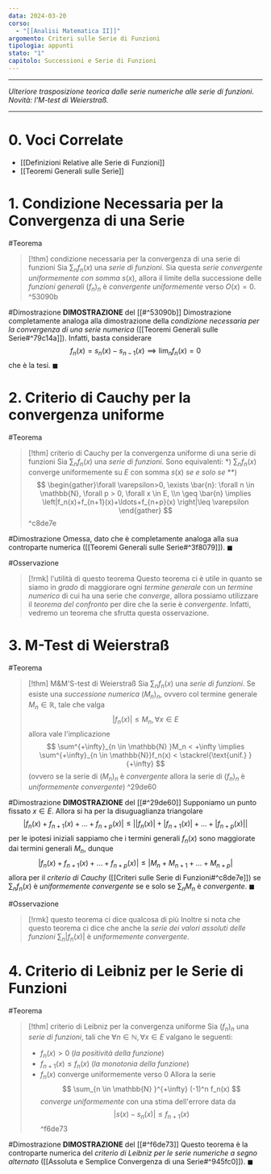 ```yaml
---
data: 2024-03-20
corso:
  - "[[Analisi Matematica II]]"
argomento: Criteri sulle Serie di Funzioni
tipologia: appunti
stato: "1"
capitolo: Successioni e Serie di Funzioni
---
```

- - -
*Ulteriore trasposizione teorica dalle serie numeriche alle serie di funzioni. Novità: l'M-test di Weierstraß.*
- - -
# 0. Voci Correlate
- [[Definizioni Relative alle Serie di Funzioni]]
- [[Teoremi Generali sulle Serie]]
# 1. Condizione Necessaria per la Convergenza di una Serie
#Teorema 
> [!thm] condizione necessaria per la convergenza di una serie di funzioni
> Sia $\sum_n f_n(x)$ una *serie di funzioni*. Sia questa *serie convergente uniformemente con somma* $s(x)$, allora il limite della successione delle *funzioni generali* $(f_n)_n$ è *convergente uniformemente* verso $O(x)=0$. 
^53090b

#Dimostrazione 
**DIMOSTRAZIONE** del [[#^53090b]]
Dimostrazione completamente analoga alla dimostrazione della *condizione necessaria per la convergenza di una serie numerica* ([[Teoremi Generali sulle Serie#^79c14a]]). Infatti, basta considerare
$$
f_n(x)=s_n(x)-s_{n-1}(x) \implies \lim_n f_n(x)=0
$$
che è la tesi. $\blacksquare$

# 2. Criterio di Cauchy per la convergenza uniforme
#Teorema 
> [!thm] criterio di Cauchy per la convergenza uniforme di una serie di funzioni
> Sia $\sum_n f_n(x)$ una *serie di funzioni*.
> Sono equivalenti:
> $\ast)$ $\sum_n f_n(x)$ converge uniformemente su $E$ con somma $s(x)$
> *se e solo se*
> $\ast \ast )$
> $$
> \begin{gather}\forall \varepsilon>0, \exists \bar{n}: \forall n \in \mathbb{N}, \forall p > 0, \forall x \in E, \\n \geq \bar{n} \implies \left|f_n(x)+f_{n+1}(x)+\ldots+f_{n+p}(x) \right|\leq \varepsilon \end{gather}
> $$
^c8de7e

#Dimostrazione 
Omessa, dato che è completamente analoga alla sua controparte numerica ([[Teoremi Generali sulle Serie#^3f8079]]). $\blacksquare$

#Osservazione 
> [!rmk] l'utilità di questo teorema
> Questo teorema ci è utile in quanto se siamo in *grado* di maggiorare ogni *termine generale* con un *termine numerico* di cui ha una serie che *converge*, allora possiamo utilizzare il *teorema del confronto* per dire che la serie è *convergente*. Infatti, vedremo un teorema che sfrutta questa osservazione.

# 3. M-Test di Weierstraß
#Teorema 
> [!thm] M&M'S-test di Weierstraß
> Sia $\sum_n f_n(x)$ una *serie di funzioni*. Se esiste una *successione numerica* $(M_n)_n$, ovvero col termine generale $M_n \in \mathbb{R}$, tale che valga
> $$
> \left|f_n(x)\right| \leq M_n, \forall x \in E
> $$
> allora vale l'implicazione
> $$
> \sum^{+\infty}_{n \in \mathbb{N} }M_n < +\infty \implies \sum^{+\infty}_{n \in \mathbb{N}}f_n(x) < \stackrel{\text{unif.} }{+\infty}
> $$
> (ovvero se la serie di $(M_n)_n$ è *convergente* allora la serie di $(f_n)_n$ è *uniformemente convergente*)
^29de60

#Dimostrazione 
**DIMOSTRAZIONE** del [[#^29de60]]
Supponiamo un punto fissato $x \in E$. Allora si ha per la disuguaglianza triangolare
$$
| f_ n(x)+f_{n+1}(x)+\ldots+f_{n+p}(x)| \leq \left||f_n(x)|+|f_{n+1}(x)|+\ldots+|f_{n+p}(x)|\right|
$$
per le ipotesi iniziali sappiamo che i termini generali $f_n(x)$ sono maggiorate dai termini generali $M_n$, dunque
$$
|f_n(x)+f_{n+1}(x)+\ldots+f_{n+p}(x)|\leq |M_n+M_{n+1}+\ldots+M_{n+p}|
$$
allora per il *criterio di Cauchy* ([[Criteri sulle Serie di Funzioni#^c8de7e]]) se $\sum_n f_n(x)$ è *uniformemente convergente* se e solo se $\sum_n M_n$ è *convergente*. $\blacksquare$

#Osservazione 
> [!rmk] questo teorema ci dice qualcosa di più
> Inoltre si nota che questo teorema ci dice che anche la *serie dei valori assoluti delle funzioni* $\sum_n |f_n(x)|$ è *uniformemente convergente*.

# 4. Criterio di Leibniz per le Serie di Funzioni
#Teorema 
> [!thm] criterio di Leibniz per la convergenza uniforme
> Sia $(f_n)_n$ una *serie di funzioni*, tali che $\forall n \in \mathbb{N}, \forall x \in E$ valgano le seguenti:
> - $f_n(x)>0$ (*la positività della funzione*)
> - $f_{n+1}(x) \leq f_n(x)$ (*la monotonia della funzione*)
> - $f_n(x)$ converge uniformemente verso $0$
> Allora la serie
> $$
> \sum_{n \in \mathbb{N} }^{+\infty} (-1)^n f_n(x)
> $$
> *converge uniformemente* con una stima dell'errore data da
> $$
> \left|s(x)-s_n(x)\right| \leq f_{n+1}(x)
> $$
^f6de73

#Dimostrazione 
**DIMOSTRAZIONE** del [[#^f6de73]]
Questo teorema è la controparte numerica del *criterio di Leibniz per le serie numeriche a segno alternato* ([[Assoluta e Semplice Convergenza di una Serie#^945fc0]]). $\blacksquare$

